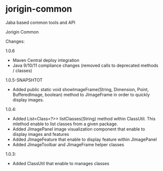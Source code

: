 # jorigin-common
Jaba based common tools and API

Jorigin Common

Changes:

1.0.6
  + Maven Central deploy integration
  + Java 9/10/11 compliance changes (removed calls to deprecated methods / classes)

1.0.5-SNAPSHTOT
  + Added public static void showImageFrame(String, Dimension, Point, BufferedImage, boolean) method to JImageFrame in order
    to quickly display images.

1.0.4:
  + Added List<Class<?>> listClasses(String) method within ClassUtil.
    This mlethod enable to list classes from a given package.
  + Added JImagePanel image visualization component that enable to display images and features
  + Added JImageFeature that enable to display feature within JImagePanel
  + Added JImageToolbar and JImageFrame helper classes

1.0.3:
  + Added ClassUtil that enable to manages classes